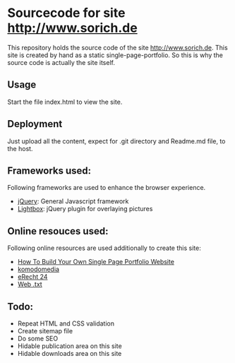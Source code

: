 # Sourcecode for site http://www.sorich.de

This repository holds the source code of the site http://www.sorich.de. This
site is created by hand as a static single-page-portfolio. So this is why the
source code is actually the site itself.


## Usage
Start the file index.html to view the site.


## Deployment
Just upload all the content, expect for .git directory and Readme.md file, to
the host.


## Frameworks used:
Following frameworks are used to enhance the browser experience.
* [jQuery](http://jquery.com/): General Javascript framework
* [Lightbox](http://leandrovieira.com/projects/jquery/lightbox/): jQuery plugin for overlaying pictures


## Online resouces used:
Following online resources are used additionally to create this site:
* [How To Build Your Own Single Page Portfolio Website](http://www.blog.spoongraphics.co.uk/tutorials/how-to-build-your-own-single-page-portfolio-website)
* [komodomedia](http://www.komodomedia.com/)
* [eRecht 24](http://www.e-recht24.de/)
* [Web .txt](http://www.online-marketing-txt.de)


## Todo:
* Repeat HTML and CSS validation
* Create sitemap file
* Do some SEO
* Hidable publication area on this site
* Hidable downloads area on this site
